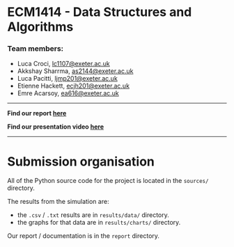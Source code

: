 # ECM1414 - Data Structures and Algorithms

### Team members:
- Luca Croci, lc1107@exeter.ac.uk
- Akkshay Sharrma, as2144@exeter.ac.uk
- Luca Pacitti, ljmp201@exeter.ac.uk
- Etienne Hackett, ecjh201@exeter.ac.uk
- Emre Acarsoy, ea616@exeter.ac.uk

---

**Find our report [here](specification/additional_docs/documentation.md)**  

**Find our presentation video [here](https://www.youtube.com/watch?v=dQw4w9WgXcQ)**

---

# Submission organisation

All of the Python source code for the project is located in the `sources/` directory.  

The results from the simulation are:
- the `.csv` / `.txt` results are in `results/data/` directory.
- the graphs for that data are in `results/charts/` directory.
  
Our report / documentation is in the `report` directory.
  



